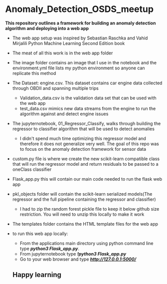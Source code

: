 # Anomaly_Detection_OSDS_meetup
**This repository outlines a framework for building an anomaly detection algorithm and deploying into a web app**
* The web app setup was inspired by Sebastian Raschka and Vahid Mirjalili Python Machine Learning Second Edition book
* The meat of all this work is in the web app folder
* The image folder contains an image that I use in the notebook and the environment.yml file lists my python environment so anyone can replicate this method
* The Dataset: engine.csv. This dataset contains car engine data collected through OBDII and spanning multiple trips
  - Validation_data.csv is the validation data set that can be used with the web app
  - test_data.csv mimics new data streams from the engine to run the algorithm against and detect engine issues
* The jupyternotebook, 01_Regressor_Classify, walks through building the regressor to classifier algorithm that will be used to detect anomalies
  - I didn't spend much time optimizing this regressor model and therefore it does not generalize very well. The goal of this repo was to focus on the anomaly detection framework for sensor data
* custom.py file is where we create the new scikit-learn compatible class that will run the regressor model and return residuals to be passed to a oneClass classifier
* Flask_app.py this will contain our main code needed to run the flask web app
* pkl_objects folder will contain the scikit-learn serialized models(The regressor and the full pipeline containing the regressor and classifier)
  - I had to zip the random forest pickle file to keep it below github size restriction. You will need to unzip this locally to make it work
* The templates folder contains the HTML template files for the web app
* to run this web app locally:
  - From the applications main directory using python command line type ***python3 Flask_app.py***.
  - From jupyternotebook type ***!python3 Flask_app.py***
  - Go to your web browser and type ***http://127.0.0.1:5000/***
  
  ## Happy learning
